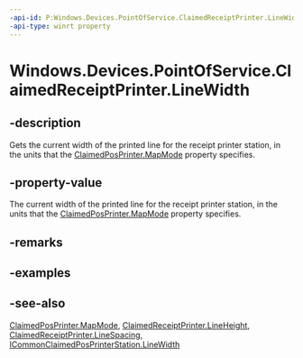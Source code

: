 ----api-id: P:Windows.Devices.PointOfService.ClaimedReceiptPrinter.LineWidth
-api-type: winrt property
---<!-- Property syntaxpublic uint LineWidth { get; }--># Windows.Devices.PointOfService.ClaimedReceiptPrinter.LineWidth## -descriptionGets the current width of the printed line for the receipt printer station, in the units that the [ClaimedPosPrinter.MapMode](claimedposprinter_mapmode.md) property specifies.## -property-valueThe current width of the printed line for the receipt printer station, in the units that the [ClaimedPosPrinter.MapMode](claimedposprinter_mapmode.md) property specifies.## -remarks## -examples## -see-also[ClaimedPosPrinter.MapMode](claimedposprinter_mapmode.md), [ClaimedReceiptPrinter.LineHeight](claimedreceiptprinter_lineheight.md), [ClaimedReceiptPrinter.LineSpacing](claimedreceiptprinter_linespacing.md), [ICommonClaimedPosPrinterStation.LineWidth](icommonclaimedposprinterstation_linewidth.md)